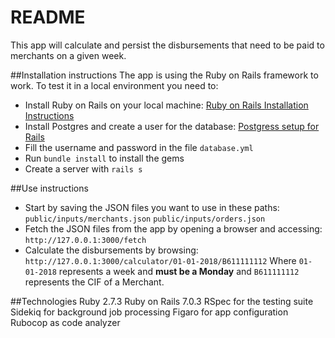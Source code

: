 # README

This app will calculate and persist the disbursements that need to be paid to merchants on a given week.

##Installation instructions
The app is using the Ruby on Rails framework to work. To test it in a local environment you need to:
* Install Ruby on Rails on your local machine:
[Ruby on Rails Installation Instructions](http://https://www.tutorialspoint.com/ruby-on-rails/rails-installation.htm "Ruby on Rails Installation Instructions")
* Install Postgres and create a user for the database:
[Postgress setup for Rails](http://https://www.digitalocean.com/community/tutorials/how-to-set-up-ruby-on-rails-with-postgres "Postgress setup for Rails")
* Fill the username and password in the file `database.yml`
* Run `bundle install` to install the gems
* Create a server with `rails s`

##Use instructions
* Start by saving the JSON files you want to use in these paths:
`public/inputs/merchants.json`
`public/inputs/orders.json`
* Fetch the JSON files from the app by opening a browser and accessing:
`http://127.0.0.1:3000/fetch`
* Calculate the disbursements by browsing:
`http://127.0.0.1:3000/calculator/01-01-2018/B611111112`
Where `01-01-2018` represents a week and **must be a Monday** and `B611111112` represents the CIF of a Merchant.

##Technologies
Ruby 2.7.3
Ruby on Rails 7.0.3
RSpec for the testing suite
Sidekiq for background job processing
Figaro for app configuration
Rubocop as code analyzer